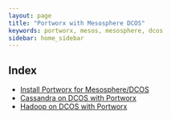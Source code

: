 ```yaml
---
layout: page
title: "Portworx with Mesosphere DCOS"
keywords: portworx, mesos, mesosphere, dcos
sidebar: home_sidebar
---
```


## Index

 * [Install Portworx for Mesosphere/DCOS](/scheduler/mesosphere-dcos/install.html)
 * [Cassandra on DCOS with Portworx](/scheduler/mesosphere-dcos/cassandra.html)
 * [Hadoop on DCOS with Portworx](/scheduler/mesosphere-dcos/hadoop-hdfs.html)

